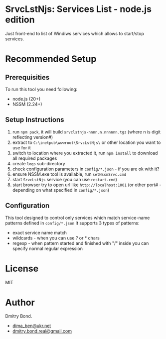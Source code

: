 # SrvcLstNjs: Services List - node.js edition

Just front-end to list of Windiws services which allows to start/stop services.

# Recommended Setup

## Prerequisities 

To run this tool you need following:
* node.js (20+)
* NSSM (2.24+)

## Setup Instructions

1. run `npm pack`, it will build `srvclstnjs-nnnn.n.nnnnnn.tgz` (where n is digit reflecting version#)
2. extract to `C:\inetpub\wwwroot\SrvcLstNjs\` or other location you want to use for it
3. switch to location where you extracted it, run `npm install` to download all required packages
4. create `logs` sub-directory
5. check configuration parameters in `config/*.json` - if you are ok with it?
6. ensure NSSM.exe tool is available, run `setNssmSrvc.cmd`
7. start `SrvcLstNjs` service (you can use `restart.cmd`)
8. start browser try to open url like `http://localhost:1001` (or other port# - depending on what specified in `config/*.json`)

## Configuration

This tool designed to control only services which match service-name patterns defined in `config/*.json`
It supports 3 types of patterns:
* exact service name match
* wildcards - when you can use ? or * chars
* regexp - when pattern started and finished with "/" inside you can specify normal regular expression

# License

MIT

# Author

Dmitry Bond. 
* dima_ben@ukr.net
* dmitry.bond.real@gmail.com

